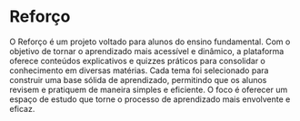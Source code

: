 # Reforço

O Reforço é um projeto voltado para alunos do ensino fundamental. Com o objetivo de tornar o aprendizado mais acessível e dinâmico, a plataforma oferece conteúdos explicativos e quizzes práticos para consolidar o conhecimento em diversas matérias.
Cada tema foi selecionado para construir uma base sólida de aprendizado, permitindo que os alunos revisem e pratiquem de maneira simples e eficiente. O foco é oferecer um espaço de estudo que torne o processo de aprendizado mais envolvente e eficaz.
